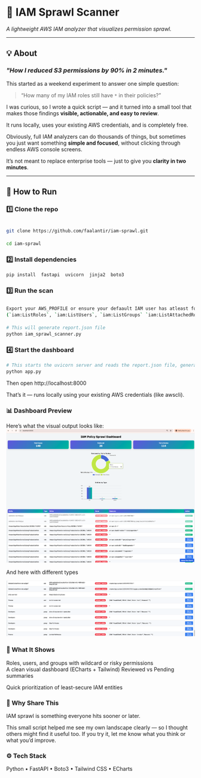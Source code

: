 
# 🧭 IAM Sprawl Scanner

  

*A lightweight  AWS IAM analyzer that visualizes permission sprawl.*
 
---

## 💡 About

 
 
### _"How I reduced S3 permissions by 90% in 2 minutes."_

This started as a weekend experiment to answer one simple question: 

> “How many of my IAM roles still have `*` in their policies?”

I was curious, so I wrote a quick script — and it turned into a small tool that makes those findings **visible, actionable, and easy to review**.

It runs locally, uses your existing AWS credentials, and is completely free.

Obviously, full IAM analyzers can do thousands of things, but sometimes you just want something **simple and focused**, without clicking through endless AWS console screens.
  

It’s not meant to replace enterprise tools — just to give you **clarity in two minutes**.

---

  

## 🚀 How to Run

  

### 1️⃣ Clone the repo

```bash

git clone https://github.com/faalantir/iam-sprawl.git

cd iam-sprawl
```  
### 2️⃣ Install  dependencies

```bash
pip install  fastapi  uvicorn  jinja2  boto3
```
###  3️⃣ Run  the  scan
#####
```bash
Export your AWS_PROFILE or ensure your defaault IAM user has atleast following read permissions
(`iam:ListRoles`, `iam:ListUsers`, `iam:ListGroups` `iam:ListAttachedRolePolicies`, `iam:ListAttachedUserPolicies`, `iam:ListAttachedGroupPolicies`  `iam:ListRolePolicies`, `iam:ListUserPolicies`, `iam:ListGroupPolicies` `iam:GetRolePolicy`, `iam:GetUserPolicy`, `iam:GetGroupPolicy` `iam:GetPolicy`, `iam:GetPolicyVersion`  `cloudtrail:LookupEvents` )

# This will generate report.json file
python iam_sprawl_scanner.py
```

### 4️⃣ Start  the  dashboard
```bash
# This starts the uvicorn server and reads the report.json file, generated above.
python app.py 
```

Then open  http://localhost:8000

  

That’s it  —  runs  locally  using  your  existing  AWS  credentials (like awscli).

  

### 📊 Dashboard  Preview

Here’s what  the  visual  output  looks  like:
![Dashboard](screenshots/image1.png)


And here with different types

![Dashboard](screenshots/image2.png)



  

### 🧩 What  It  Shows

Roles, users,  and  groups  with  wildcard  or  risky  permissions  
A clean  visual  dashboard (ECharts +  Tailwind)
Reviewed vs  Pending  summaries

Quick prioritization  of  least-secure  IAM  entities
 

### 🤝 Why  Share  This

IAM sprawl  is  something  everyone  hits  sooner  or  later.

This small  script  helped  me  see  my  own  landscape  clearly  —  so  I  thought  others  might  find  it  useful  too.
If you  try  it,  let  me  know  what  you  think  or  what  you’d  improve.


### ⚙️ Tech  Stack
Python •  FastAPI  •  Boto3  •  Tailwind  CSS  •  ECharts